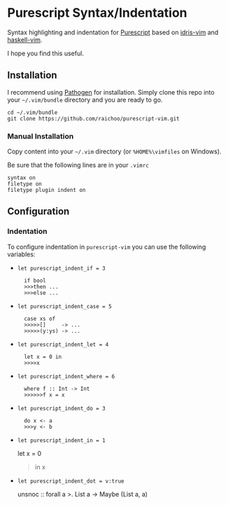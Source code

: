 Purescript Syntax/Indentation
=============================

Syntax highlighting and indentation for [Purescript][] based on [idris-vim][] and [haskell-vim][].

I hope you find this useful.

## Installation

I recommend using [Pathogen][] for installation. Simply clone
this repo into your `~/.vim/bundle` directory and you are ready to go.

    cd ~/.vim/bundle
    git clone https://github.com/raichoo/purescript-vim.git

### Manual Installation

Copy content into your `~/.vim` directory (or `%HOME%\vimfiles` on Windows).

Be sure that the following lines are in your
`.vimrc`


    syntax on
    filetype on
    filetype plugin indent on
    
## Configuration

### Indentation

To configure indentation in `purescript-vim` you can use the following variables:

* `let purescript_indent_if = 3`

        if bool
        >>>then ...
        >>>else ...
  
* `let purescript_indent_case = 5`

        case xs of
        >>>>>[]     -> ...
        >>>>>(y:ys) -> ...
    
* `let purescript_indent_let = 4`

        let x = 0 in
        >>>>x
  
* `let purescript_indent_where = 6`

        where f :: Int -> Int
        >>>>>>f x = x
  
* `let purescript_indent_do = 3`
        
        do x <- a
        >>>y <- b

* `let purescript_indent_in = 1`

	let x = 0
	>in x

* `let purescript_indent_dot = v:true`

	unsnoc
	  :: forall a
	  >. List a
	  -> Maybe (List a, a)


[Purescript]: http://www.purescript.org
[Pathogen]: https://github.com/tpope/vim-pathogen
[idris-vim]: https://github.com/idris-hackers/idris-vim
[haskell-vim]: https://github.com/raichoo/haskell-vim
